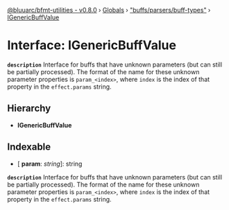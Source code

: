 [@bluuarc/bfmt-utilities - v0.8.0](../README.md) › [Globals](../globals.md) › ["buffs/parsers/buff-types"](../modules/_buffs_parsers_buff_types_.md) › [IGenericBuffValue](_buffs_parsers_buff_types_.igenericbuffvalue.md)

# Interface: IGenericBuffValue

**`description`** Interface for buffs that have unknown parameters (but can still be
partially processed). The format of the name for these unknown parameter properties
is `param_<index>`, where `index` is the index of that property in the `effect.params` string.

## Hierarchy

* **IGenericBuffValue**

## Indexable

* \[ **param**: *string*\]: string

**`description`** Interface for buffs that have unknown parameters (but can still be
partially processed). The format of the name for these unknown parameter properties
is `param_<index>`, where `index` is the index of that property in the `effect.params` string.
